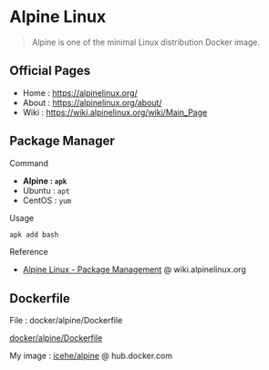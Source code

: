 # Alpine Linux

> Alpine is one of the minimal Linux distribution Docker image.

## Official Pages

- Home : https://alpinelinux.org/
- About : https://alpinelinux.org/about/
- Wiki : https://wiki.alpinelinux.org/wiki/Main_Page

## Package Manager

Command

- **Alpine : `apk`**
- Ubuntu : `apt`
- CentOS : `yum`

Usage

```bash
apk add bash
```

Reference

- [Alpine Linux - Package Management]( https://wiki.alpinelinux.org/wiki/Alpine_Linux_package_management) @ wiki.alpinelinux.org

## Dockerfile

File : docker/alpine/Dockerfile

[docker/alpine/Dockerfile](Dockerfile ':include :type=code docker')

My image : [icehe/alpine](https://hub.docker.com/r/icehe/alpine) @ hub.docker.com
